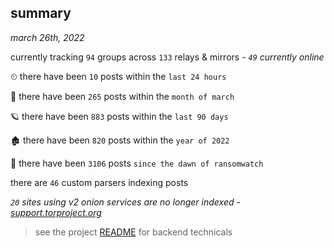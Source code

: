 
## summary
_march 26th, 2022_

currently tracking `94` groups across `133` relays & mirrors - _`49` currently online_

⏲ there have been `10` posts within the `last 24 hours`

🦈 there have been `265` posts within the `month of march`

🪐 there have been `883` posts within the `last 90 days`

🏚 there have been `820` posts within the `year of 2022`

🦕 there have been `3106` posts `since the dawn of ransomwatch`

there are `46` custom parsers indexing posts

_`20` sites using v2 onion services are no longer indexed - [support.torproject.org](https://support.torproject.org/onionservices/v2-deprecation/)_

> see the project [README](https://github.com/thetanz/ransomwatch#ransomwatch--) for backend technicals
